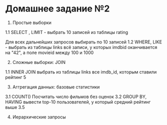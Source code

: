 # Домашнее задание №2

1. Простые выборки

1.1 SELECT , LIMIT - выбрать 10 записей из таблицы rating

Для всех дальнейших запросов выбирать по 10 записей
1.2 WHERE, LIKE - выбрать из таблицы links всё записи, у которых imdbid оканчивается на "42", а поле movieid между 100 и 1000

2. Сложные выборки: JOIN

1.1 INNER JOIN выбрать из таблицы links все imdb_id, которым ставили рейтинг 5

3. Аггрегация данных: базовые статистики

3.1 COUNT() Посчитать число фильмов без оценок
3.2 GROUP BY, HAVING вывести top-10 пользователей, у который средний рейтинг выше 3.5

4. Иерархические запросы

